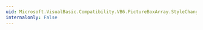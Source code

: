 ```yaml
---
uid: Microsoft.VisualBasic.Compatibility.VB6.PictureBoxArray.StyleChanged
internalonly: False
---
```

